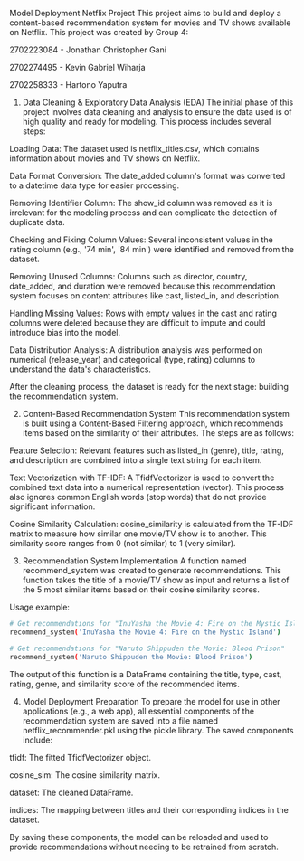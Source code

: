 Model Deployment Netflix Project
This project aims to build and deploy a content-based recommendation system for movies and TV shows available on Netflix. This project was created by Group 4:

2702223084 - Jonathan Christopher Gani

2702274495 - Kevin Gabriel Wiharja

2702258333 - Hartono Yaputra

1. Data Cleaning & Exploratory Data Analysis (EDA)
The initial phase of this project involves data cleaning and analysis to ensure the data used is of high quality and ready for modeling. This process includes several steps:

Loading Data: The dataset used is netflix_titles.csv, which contains information about movies and TV shows on Netflix.

Data Format Conversion: The date_added column's format was converted to a datetime data type for easier processing.

Removing Identifier Column: The show_id column was removed as it is irrelevant for the modeling process and can complicate the detection of duplicate data.

Checking and Fixing Column Values: Several inconsistent values in the rating column (e.g., '74 min', '84 min') were identified and removed from the dataset.

Removing Unused Columns: Columns such as director, country, date_added, and duration were removed because this recommendation system focuses on content attributes like cast, listed_in, and description.

Handling Missing Values: Rows with empty values in the cast and rating columns were deleted because they are difficult to impute and could introduce bias into the model.

Data Distribution Analysis: A distribution analysis was performed on numerical (release_year) and categorical (type, rating) columns to understand the data's characteristics.

After the cleaning process, the dataset is ready for the next stage: building the recommendation system.

2. Content-Based Recommendation System
This recommendation system is built using a Content-Based Filtering approach, which recommends items based on the similarity of their attributes. The steps are as follows:

Feature Selection: Relevant features such as listed_in (genre), title, rating, and description are combined into a single text string for each item.

Text Vectorization with TF-IDF: A TfidfVectorizer is used to convert the combined text data into a numerical representation (vector). This process also ignores common English words (stop words) that do not provide significant information.

Cosine Similarity Calculation: cosine_similarity is calculated from the TF-IDF matrix to measure how similar one movie/TV show is to another. This similarity score ranges from 0 (not similar) to 1 (very similar).

3. Recommendation System Implementation
A function named recommend_system was created to generate recommendations. This function takes the title of a movie/TV show as input and returns a list of the 5 most similar items based on their cosine similarity scores.

Usage example:

```bash
# Get recommendations for "InuYasha the Movie 4: Fire on the Mystic Island"
recommend_system('InuYasha the Movie 4: Fire on the Mystic Island')

# Get recommendations for "Naruto Shippuden the Movie: Blood Prison"
recommend_system('Naruto Shippuden the Movie: Blood Prison')
```

The output of this function is a DataFrame containing the title, type, cast, rating, genre, and similarity score of the recommended items.

4. Model Deployment Preparation
To prepare the model for use in other applications (e.g., a web app), all essential components of the recommendation system are saved into a file named netflix_recommender.pkl using the pickle library. The saved components include:

tfidf: The fitted TfidfVectorizer object.

cosine_sim: The cosine similarity matrix.

dataset: The cleaned DataFrame.

indices: The mapping between titles and their corresponding indices in the dataset.

By saving these components, the model can be reloaded and used to provide recommendations without needing to be retrained from scratch.
